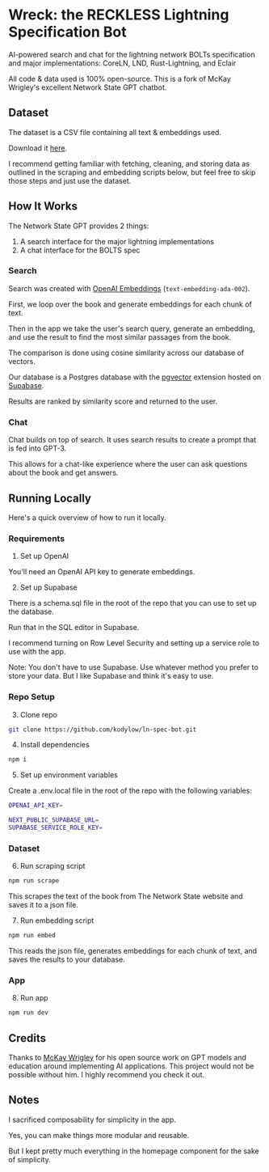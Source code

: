 # Wreck: the RECKLESS Lightning Specification Bot

AI-powered search and chat for the lightning network BOLTs specification and major implementations: CoreLN, LND, Rust-Lightning, and Eclair

All code & data used is 100% open-source. This is a fork of McKay Wrigley's excellent Network State GPT chatbot.


## Dataset

The dataset is a CSV file containing all text & embeddings used.

Download it [here](https://drive.google.com/file/d/1djr6I4-oPNTABaqrmubaL_5tSXetbrdf/view).

I recommend getting familiar with fetching, cleaning, and storing data as outlined in the scraping and embedding scripts below, but feel free to skip those steps and just use the dataset.

## How It Works

The Network State GPT provides 2 things:

1. A search interface for the major lightning implementations
2. A chat interface for the BOLTS spec

### Search

Search was created with [OpenAI Embeddings](https://platform.openai.com/docs/guides/embeddings) (`text-embedding-ada-002`).

First, we loop over the book and generate embeddings for each chunk of text.

Then in the app we take the user's search query, generate an embedding, and use the result to find the most similar passages from the book.

The comparison is done using cosine similarity across our database of vectors.

Our database is a Postgres database with the [pgvector](https://github.com/pgvector/pgvector) extension hosted on [Supabase](https://supabase.com/).

Results are ranked by similarity score and returned to the user.

### Chat

Chat builds on top of search. It uses search results to create a prompt that is fed into GPT-3.

This allows for a chat-like experience where the user can ask questions about the book and get answers.

## Running Locally

Here's a quick overview of how to run it locally.

### Requirements

1. Set up OpenAI

You'll need an OpenAI API key to generate embeddings.

2. Set up Supabase

There is a schema.sql file in the root of the repo that you can use to set up the database.

Run that in the SQL editor in Supabase.

I recommend turning on Row Level Security and setting up a service role to use with the app.

Note: You don't have to use Supabase. Use whatever method you prefer to store your data. But I like Supabase and think it's easy to use.

### Repo Setup

3. Clone repo

```bash
git clone https://github.com/kodylow/ln-spec-bot.git
```

4. Install dependencies

```bash
npm i
```

5. Set up environment variables

Create a .env.local file in the root of the repo with the following variables:

```bash
OPENAI_API_KEY=

NEXT_PUBLIC_SUPABASE_URL=
SUPABASE_SERVICE_ROLE_KEY=
```

### Dataset

6. Run scraping script

```bash
npm run scrape
```

This scrapes the text of the book from The Network State website and saves it to a json file.

7. Run embedding script

```bash
npm run embed
```

This reads the json file, generates embeddings for each chunk of text, and saves the results to your database.

### App

8. Run app

```bash
npm run dev
```

## Credits

Thanks to [McKay Wrigley](https://github.com/mckaywrigley) for his open source work on GPT models and education around implementing AI applications. This project would not be possible without him. I highly recommend you check it out.

## Notes

I sacrificed composability for simplicity in the app.

Yes, you can make things more modular and reusable.

But I kept pretty much everything in the homepage component for the sake of simplicity.
